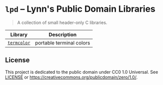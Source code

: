 # `lpd` &ndash; Lynn's Public Domain Libraries
> A collection of small header-only C libraries.

| Library                                | Description              |
| -------------------------------------- | ------------------------ |
| [`termcolor`](include/lpd/termcolor.h) | portable terminal colors |

## License

This project is dedicated to the public domain under CC0 1.0 Universal. See
[LICENSE](./LICENSE.txt) or <https://creativecommons.org/publicdomain/zero/1.0/>.

